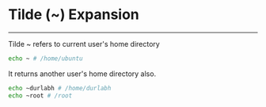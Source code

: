 # Tilde (~) Expansion
----

Tilde ~ refers to current user's home directory
```bash
echo ~ # /home/ubuntu
```

It returns another user's home directory also.
```bash
echo ~durlabh # /home/durlabh
echo ~root # /root
```
